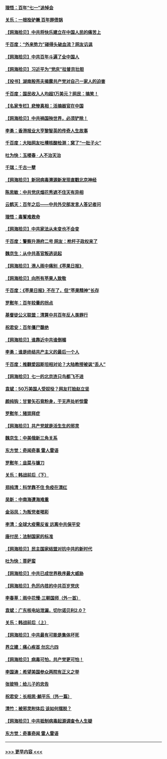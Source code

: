 #### [理悟：百年“七一”追悼会](../pages/nsc993/n13066106.md?t=07041701) 
#### [关乐：一根拴驴橛 百年罪债锅](../pages/nsc993/n13066089.md?t=07041701) 
#### [【网海拾贝】中共将快乐建立在中国人民的痛苦上](../pages/nsc993/n13064939.md?t=07041701) 
#### [千百度：“外来势力”碰得头破血流？网友讥讽](../pages/nsc993/n13064878.md?t=07041701) 
#### [【网海拾贝】中共百年斗遍了全中国人](../pages/nsc993/n13060020.md?t=07041701) 
#### [【网海拾贝】习近平为“党庆”拉普京壮胆](../pages/nsc993/n13057781.md?t=07041701) 
#### [【投书】湖南殷亮夫揭露共产党对自己一家人的迫害](../pages/nsc993/n13057744.md?t=07041701) 
#### [千百度：国民收入人均超1万美元？网民：搞笑！](../pages/nsc993/n13057692.md?t=07041701) 
#### [【名家专栏】悲惨真相：活摘器官在中国](../pages/nsc993/n13056611.md?t=07041701) 
#### [【网海拾贝】中共祸国殃世界，必须铲除！](../pages/nsc993/n13056011.md?t=07041701) 
#### [李勇：香港报业大亨黎智英的传奇人生故事](../pages/nsc993/n13055258.md?t=07041701) 
#### [千百度：大陆网友吐槽核酸检测：窝了“一肚子火”](../pages/nsc993/n13055194.md?t=07041701) 
#### [吐为快：玉楼春 · 人不治天治](../pages/nsc993/n13054028.md?t=07041701) 
#### [千瑞：千古一孽](../pages/nsc993/n13054016.md?t=07041701) 
#### [【网海拾贝】新冠病毒溯源新发现直戳北京神经](../pages/nsc993/n13052425.md?t=07041701) 
#### [陈思敏：中共党庆烟花秀遮不住天有异相](../pages/nsc993/n13052020.md?t=07041701) 
#### [云鹤天：百年之后——中共外交部发言人答记者问](../pages/nsc993/n13051604.md?t=07041701) 
#### [理悟：毒誓难救命](../pages/nsc993/n13051601.md?t=07041701) 
#### [【网海拾贝】中共家法从未变也不会变](../pages/nsc993/n13050366.md?t=07041701) 
#### [千百度：警察升港府二号 网友：枪杆子政权来了](../pages/nsc993/n13050261.md?t=07041701) 
#### [魏京生：从中共高官叛逃说起](../pages/nsc993/n13048997.md?t=07041701) 
#### [【网海拾贝】港人雨中痛别《苹果日报》](../pages/nsc993/n13048941.md?t=07041701) 
#### [【网海拾贝】向所有苹果人致敬](../pages/nsc993/n13046795.md?t=07041701) 
#### [千百度：《苹果日报》不在了，但“苹果精神”长存](../pages/nsc993/n13046703.md?t=07041701) 
#### [罗慰年：百年较量的拐点](../pages/nsc993/n13046542.md?t=07041701) 
#### [基督徒公义联盟：清算中共百年反人类罪行](../pages/nsc993/n13046499.md?t=07041701) 
#### [祝君安：百年僵尸罄绝](../pages/nsc993/n13045595.md?t=07041701) 
#### [【网海拾贝】谁靠近中共谁倒楣](../pages/nsc993/n13044667.md?t=07041701) 
#### [李勇：谁是终结共产主义的最后一个人](../pages/nsc993/n13044397.md?t=07041701) 
#### [千百度：推翻爱因斯坦相对论？大陆教授被讽“丢人”](../pages/nsc993/n13043908.md?t=07041701) 
#### [【网海拾贝】七一的北京连只鸟都飞不进](../pages/nsc993/n13041377.md?t=07041701) 
#### [袁斌：50万美国人受奴役？网友打脸赵立坚](../pages/nsc993/n13041330.md?t=07041701) 
#### [颜纯钩：甘冒矢石竟粉身，于无声处听惊雷](../pages/nsc993/n13041140.md?t=07041701) 
#### [罗慰年：猪崇拜症](../pages/nsc993/n13041071.md?t=07041701) 
#### [【网海拾贝】共产党就是活生生的邪灵](../pages/nsc993/n13036627.md?t=07041701) 
#### [魏京生：中美俄新三角关系](../pages/nsc993/n13035986.md?t=07041701) 
#### [东方觉：奇闻奇事 雷人雷语](../pages/nsc993/n13035878.md?t=07041701) 
#### [罗慰年：韭菜与镰刀](../pages/nsc993/n13034374.md?t=07041701) 
#### [关乐：韩战前后（下）](../pages/nsc993/n13034113.md?t=07041701) 
#### [郑纯清：科学靠不住 免疫在漂红](../pages/nsc993/n13034093.md?t=07041701) 
#### [吴新：中南海遭海难重](../pages/nsc993/n13034084.md?t=07041701) 
#### [金浴凤：为叛党者喝彩](../pages/nsc993/n13034058.md?t=07041701) 
#### [李清：全球大疫需反省 远离中共保平安](../pages/nsc993/n13033784.md?t=07041701) 
#### [唐付民：法制国家的标准](../pages/nsc993/n13032944.md?t=07041701) 
#### [【网海拾贝】民主国家结盟对抗中共的新时代](../pages/nsc993/n13031717.md?t=07041701) 
#### [吐为快：菩萨蛮](../pages/nsc993/n13030033.md?t=07041701) 
#### [【网海拾贝】中共已成世界秩序最大威胁](../pages/nsc993/n13028138.md?t=07041701) 
#### [【网海拾贝】色厉内荏的中共百岁党庆](../pages/nsc993/n13025582.md?t=07041701) 
#### [李春草：雨中花慢‧三朝国师（外一首）](../pages/nsc993/n13025567.md?t=07041701) 
#### [袁斌：广东核电站泄漏，切尔诺贝利2.0？](../pages/nsc993/n13025475.md?t=07041701) 
#### [关乐：韩战前后（上）](../pages/nsc993/n13025387.md?t=07041701) 
#### [【网海拾贝】中共最有可能是集体坏死](../pages/nsc993/n13023101.md?t=07041701) 
#### [界立建：痛心疾首 勿忘六四](../pages/nsc993/n13022339.md?t=07041701) 
#### [【网海拾贝】病毒可怕，共产党更可怕！](../pages/nsc993/n13020728.md?t=07041701) 
#### [李国涛：希望美国参众两院有正义之举](../pages/nsc993/n13020674.md?t=07041701) 
#### [张彼特：给儿子的忠告](../pages/nsc993/n13018934.md?t=07041701) 
#### [祝君安：长相思‧躺平乐（外一篇）](../pages/nsc993/n13018923.md?t=07041701) 
#### [清竹：被邪灵附体后 该如何摆脱？](../pages/nsc993/n13018877.md?t=07041701) 
#### [【网海拾贝】中共抵制病毒起源调查令人生疑](../pages/nsc993/n13017785.md?t=07041701) 
#### [东方觉：奇事奇闻 雷人雷语](../pages/nsc993/n13017577.md?t=07041701) 

----
#### [ >>> 更早内容 <<< ](../indexes/nsc993-earlier.md)
